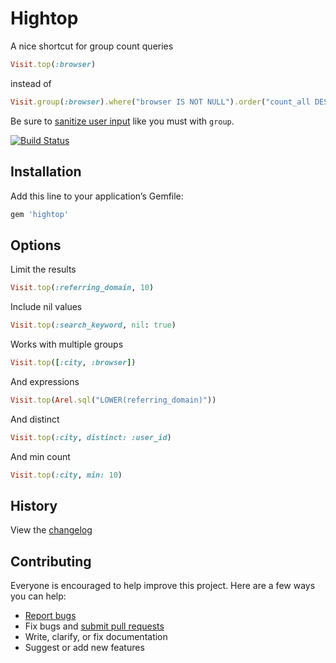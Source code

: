 # Hightop

A nice shortcut for group count queries

```ruby
Visit.top(:browser)
```

instead of

```ruby
Visit.group(:browser).where("browser IS NOT NULL").order("count_all DESC, browser").count
```

Be sure to [sanitize user input](https://rails-sqli.org/) like you must with `group`.

[![Build Status](https://travis-ci.org/ankane/hightop.svg)](https://travis-ci.org/ankane/hightop)

## Installation

Add this line to your application’s Gemfile:

```ruby
gem 'hightop'
```

## Options

Limit the results

```ruby
Visit.top(:referring_domain, 10)
```

Include nil values

```ruby
Visit.top(:search_keyword, nil: true)
```

Works with multiple groups

```ruby
Visit.top([:city, :browser])
```

And expressions

```ruby
Visit.top(Arel.sql("LOWER(referring_domain)"))
```

And distinct

```ruby
Visit.top(:city, distinct: :user_id)
```

And min count

```ruby
Visit.top(:city, min: 10)
```

## History

View the [changelog](https://github.com/ankane/hightop/blob/master/CHANGELOG.md)

## Contributing

Everyone is encouraged to help improve this project. Here are a few ways you can help:

- [Report bugs](https://github.com/ankane/hightop/issues)
- Fix bugs and [submit pull requests](https://github.com/ankane/hightop/pulls)
- Write, clarify, or fix documentation
- Suggest or add new features

